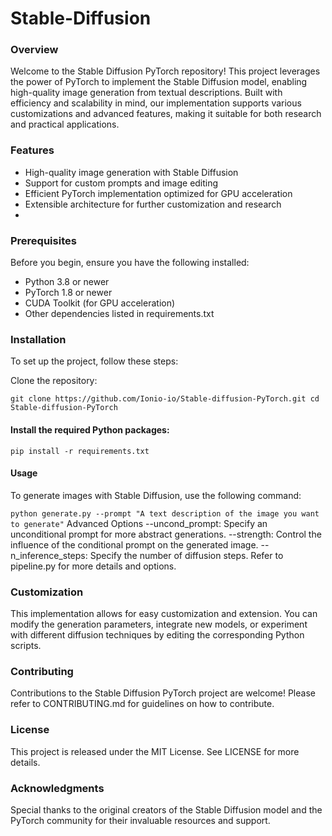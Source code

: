 # Stable-Diffusion
### Overview
Welcome to the Stable Diffusion PyTorch repository! This project leverages the power of PyTorch to implement the Stable Diffusion model, enabling high-quality image generation from textual descriptions. Built with efficiency and scalability in mind, our implementation supports various customizations and advanced features, making it suitable for both research and practical applications.

### Features
- High-quality image generation with Stable Diffusion
- Support for custom prompts and image editing
- Efficient PyTorch implementation optimized for GPU acceleration
- Extensible architecture for further customization and research
- 
### Prerequisites
Before you begin, ensure you have the following installed:

- Python 3.8 or newer
- PyTorch 1.8 or newer
- CUDA Toolkit (for GPU acceleration)
- Other dependencies listed in requirements.txt
### Installation
To set up the project, follow these steps:

Clone the repository:

`
git clone https://github.com/Ionio-io/Stable-diffusion-PyTorch.git
cd Stable-diffusion-PyTorch
`
#### Install the required Python packages:

`
pip install -r requirements.txt
`
#### Usage
To generate images with Stable Diffusion, use the following command:

`
python generate.py --prompt "A text description of the image you want to generate"
`
Advanced Options
--uncond_prompt: Specify an unconditional prompt for more abstract generations.
--strength: Control the influence of the conditional prompt on the generated image.
--n_inference_steps: Specify the number of diffusion steps.
Refer to pipeline.py for more details and options.

### Customization
This implementation allows for easy customization and extension. You can modify the generation parameters, integrate new models, or experiment with different diffusion techniques by editing the corresponding Python scripts.

### Contributing
Contributions to the Stable Diffusion PyTorch project are welcome! Please refer to CONTRIBUTING.md for guidelines on how to contribute.

### License
This project is released under the MIT License. See LICENSE for more details.

### Acknowledgments
Special thanks to the original creators of the Stable Diffusion model and the PyTorch community for their invaluable resources and support.

